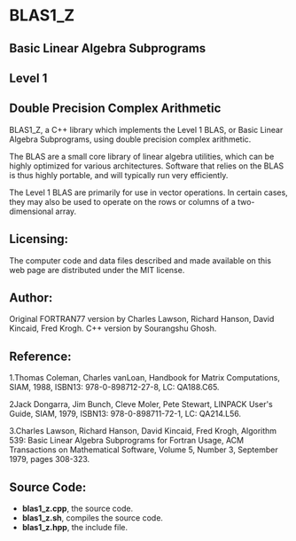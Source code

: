 # BLAS1_Z
## Basic Linear Algebra Subprograms
## Level 1
## Double Precision Complex Arithmetic
BLAS1_Z, a C++ library which implements the Level 1 BLAS, or Basic Linear Algebra Subprograms, using double precision complex arithmetic.

The BLAS are a small core library of linear algebra utilities, which can be highly optimized for various architectures. Software that relies on the BLAS is thus highly portable, and will typically run very efficiently.

The Level 1 BLAS are primarily for use in vector operations. In certain cases, they may also be used to operate on the rows or columns of a two-dimensional array.

## Licensing:

The computer code and data files described and made available on this web page are distributed under the MIT license.

## Author:
Original FORTRAN77 version by Charles Lawson, Richard Hanson, David Kincaid, Fred Krogh. C++ version by Sourangshu Ghosh.

## Reference:

1.Thomas Coleman, Charles vanLoan,
Handbook for Matrix Computations,
SIAM, 1988,
ISBN13: 978-0-898712-27-8,
LC: QA188.C65.

2Jack Dongarra, Jim Bunch, Cleve Moler, Pete Stewart,
LINPACK User's Guide,
SIAM, 1979,
ISBN13: 978-0-898711-72-1,
LC: QA214.L56.

3.Charles Lawson, Richard Hanson, David Kincaid, Fred Krogh,
Algorithm 539: Basic Linear Algebra Subprograms for Fortran Usage,
ACM Transactions on Mathematical Software,
Volume 5, Number 3, September 1979, pages 308-323.

## Source Code:
- **blas1_z.cpp**, the source code.
- **blas1_z.sh**, compiles the source code.
- **blas1_z.hpp**, the include file.
